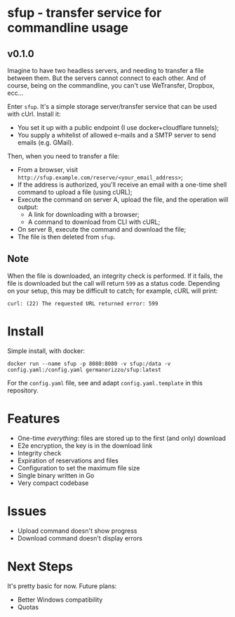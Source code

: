 # sfup - transfer service for commandline usage
## v0.1.0

Imagine to have two headless servers, and needing to transfer a file between them. But the servers cannot connect to each other. And of course, being on the commandline, you can't use WeTransfer, Dropbox, ecc...

Enter `sfup`. It's a simple storage server/transfer service that can be used with cUrl. Install it:

- You set it up with a public endpoint (I use docker+cloudflare tunnels);
- You supply a whitelist of allowed e-mails and a SMTP server to send emails (e.g. GMail).

Then, when you need to transfer a file:

- From a browser, visit `http://sfup.example.com/reserve/<your_email_address>`;
- If the address is authorized, you'll receive an email with a one-time shell command to upload a file (using cURL);
- Execute the command on server A, upload the file, and the operation will output:
  - A link for downloading with a browser;
  - A command to download from CLI with cURL;
- On server B, execute the command and download the file;
- The file is then deleted from `sfup`.

## Note

When the file is downloaded, an integrity check is performed. If it fails, the file is downloaded but the call will return `599` as a status code. Depending on your setup, this may be difficult to catch; for example, cURL will print:
```
curl: (22) The requested URL returned error: 599
```

# Install

Simple install, with docker:

`docker run --name sfup -p 8080:8080 -v sfup:/data -v config.yaml:/config.yaml germanorizzo/sfup:latest`

For the `config.yaml` file, see and adapt `config.yaml.template` in this repository.

# Features

- One-time *everything*: files are stored up to the first (and only) download
- E2e encryption, the key is in the download link
- Integrity check
- Expiration of reservations and files
- Configuration to set the maximum file size
- Single binary written in Go
- Very compact codebase

# Issues

- Upload command doesn't show progress
- Download command doesn't display errors

# Next Steps

It's pretty basic for now. Future plans:

- Better Windows compatibility
- Quotas
